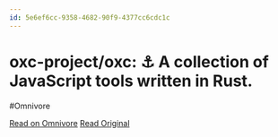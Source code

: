 ```yaml
---
id: 5e6ef6cc-9358-4682-90f9-4377cc6cdc1c
---
```


# oxc-project/oxc: ⚓ A collection of JavaScript tools written in Rust.
#Omnivore

[Read on Omnivore](https://omnivore.app/me/oxc-project-oxc-a-collection-of-java-script-tools-written-in-rus-1921a050a7d)
[Read Original](https://github.com/oxc-project/oxc?tab=readme-ov-file)


